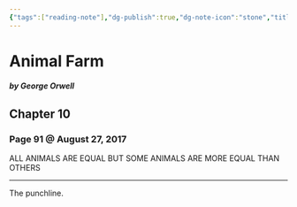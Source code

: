 ```yaml
---
{"tags":["reading-note"],"dg-publish":true,"dg-note-icon":"stone","title":"Notes from Animal Farm by George Orwell","created":"2017-08-27T18:23:37+06:00","updated":"2025-05-27T17:44:49+06:00","dg-path":"Reading/Notes and Highlights/Animal Farm by George Orwell.md","permalink":"/reading/notes-and-highlights/animal-farm-by-george-orwell/","dgPassFrontmatter":true,"noteIcon":"stone"}
---
```


# Animal Farm
##### by George Orwell

## Chapter 10
### Page 91 @ August 27, 2017
ALL ANIMALS ARE EQUAL BUT SOME ANIMALS ARE MORE EQUAL THAN OTHERS

---
The punchline.